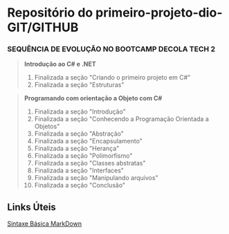 # Repositório do primeiro-projeto-dio-GIT/GITHUB
### SEQUÊNCIA DE EVOLUÇÃO NO BOOTCAMP DECOLA TECH 2

> **Introdução ao C# e .NET**
> 1. Finalizada a seção "Criando o primeiro projeto em C#"
> 2. Finalizada a seção "Estruturas"

> **Programando com orientação a Objeto com C#**
> 1. Finalizada a seção "Introdução"
> 2. Finalizada a seção "Conhecendo a Programação Orientada a Objetos"
> 3. Finalizada a seção "Abstração"
> 4. Finalizada a seção "Encapsulamento"
> 5. Finalizada a seção "Herança"
> 6. Finalizada a seção "Polimorfismo"
> 7. Finalizada a seção "Classes abstratas"
> 8. Finalizada a seção "Interfaces"
> 9. Finalizada a seção "Manipulando arquivos"
> 10. Finalizada a seção "Conclusão"
 
## Links Úteis
[Sintaxe Básica MarkDown](https://www.markdownguide.org/basic-syntax/)